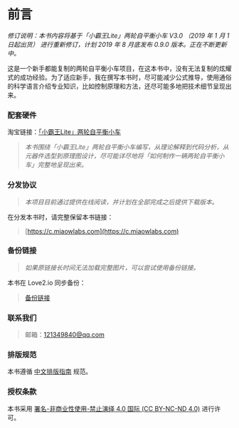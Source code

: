 # 前言

*修订说明：本书内容将基于「小霸王Lite」两轮自平衡小车 V3.0 （2019 年 1 月 1 日起出货） 进行重新修订，计划 2019 年 8 月底发布 0.9.0 版本。正在不断更新中。*


这是一个新手都能复制的两轮自平衡小车项目，在这本书中，没有无法复制的炫耀式的成功经验。为了适应新手，我在撰写本书时，尽可能减少公式推导，使用通俗的科学语言介绍专业知识，比如控制原理和方法，还尽可能多地把技术细节呈现出来。

### 配套硬件

淘宝链接：[「小霸王Lite」两轮自平衡小车](https://item.taobao.com/item.htm?spm=a230r.1.14.188.5d8d989fX6rDBH&id=568694879642&ns=1&abbucket=14#detail)

> *本书围绕「小霸王Lite」两轮自平衡小车编写，从理论解释到代码分析，从元器件选型到原理图设计，尽可能详尽地将「如何制作一辆两轮自平衡小车」完整地呈现出来。*

### 分发协议

> *本项目目前通过提供在线阅读，并计划在全部完成之后提供下载版本。*

在分发本书时，请完整保留本书链接：

> [https://c.miaowlabs.com](https://c.miaowlabs.com)

### 备份链接

> *如果原链接长时间无法加载完整图片，可以尝试使用备份链接。*

本书在 Love2.io 同步备份：

> [备份链接](https://love2.io/@songyibiao/doc/design-self-balancing-robot)

### 联系我们

> 邮箱：121349840@qq.com

### 排版规范

本书遵循 [中文排版指南](https://github.com/mzlogin/chinese-copywriting-guidelines) 规范。

### 授权条款

本书采用 [署名-非商业性使用-禁止演绎 4.0 国际 (CC BY-NC-ND 4.0)](https://creativecommons.org/licenses/by-nc-nd/4.0/deed.zh) 进行许可。

